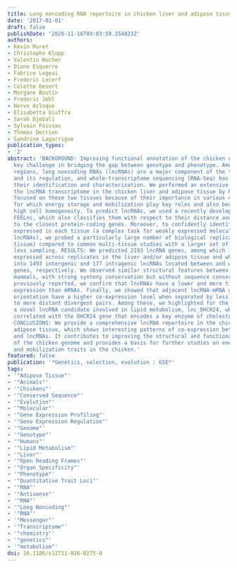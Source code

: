 ```yaml
---
title: Long noncoding RNA repertoire in chicken liver and adipose tissue.
date: '2017-01-01'
draft: false
publishDate: '2020-11-16T09:03:59.154823Z'
authors:
- Kevin Muret
- Christophe Klopp
- Valentin Wucher
- Diane Esquerre
- Fabrice Legeai
- Frederic Lecerf
- Colette Desert
- Morgane Boutin
- Frederic Jehl
- Herve Acloque
- Elisabetta Giuffra
- Sarah Djebali
- Sylvain Foissac
- Thomas Derrien
- Sandrine Lagarrigue
publication_types:
- '2'
abstract: 'BACKGROUND: Improving functional annotation of the chicken genome is a
  key challenge in bridging the gap between genotype and phenotype. Among all transcribed
  regions, long noncoding RNAs (lncRNAs) are a major component of the transcriptome
  and its regulation, and whole-transcriptome sequencing (RNA-Seq) has greatly improved
  their identification and characterization. We performed an extensive profiling of
  the lncRNA transcriptome in the chicken liver and adipose tissue by RNA-Seq. We
  focused on these two tissues because of their importance in various economical traits
  for which energy storage and mobilization play key roles and also because of their
  high cell homogeneity. To predict lncRNAs, we used a recently developed tool called
  FEELnc, which also classifies them with respect to their distance and strand orientation
  to the closest protein-coding genes. Moreover, to confidently identify the genes/transcripts
  expressed in each tissue (a complex task for weakly expressed molecules such as
  lncRNAs), we probed a particularly large number of biological replicates (16 per
  tissue) compared to common multi-tissue studies with a larger set of tissues but
  less sampling. RESULTS: We predicted 2193 lncRNA genes, among which 1670 were robustly
  expressed across replicates in the liver and/or adipose tissue and which were classified
  into 1493 intergenic and 177 intragenic lncRNAs located between and within protein-coding
  genes, respectively. We observed similar structural features between chickens and
  mammals, with strong synteny conservation but without sequence conservation. As
  previously reported, we confirm that lncRNAs have a lower and more tissue-specific
  expression than mRNAs. Finally, we showed that adjacent lncRNA-mRNA genes in divergent
  orientation have a higher co-expression level when separated by less than 1 kb compared
  to more distant divergent pairs. Among these, we highlighted for the first time
  a novel lncRNA candidate involved in lipid metabolism, lnc_DHCR24, which is highly
  correlated with the DHCR24 gene that encodes a key enzyme of cholesterol biosynthesis.
  CONCLUSIONS: We provide a comprehensive lncRNA repertoire in the chicken liver and
  adipose tissue, which shows interesting patterns of co-expression between mRNAs
  and lncRNAs. It contributes to improving the structural and functional annotation
  of the chicken genome and provides a basis for further studies on energy storage
  and mobilization traits in the chicken.'
featured: false
publication: '*Genetics, selection, evolution : GSE*'
tags:
- '"Adipose Tissue"'
- '"Animals"'
- '"Chickens"'
- '"Conserved Sequence"'
- '"Evolution"'
- '"Molecular"'
- '"Gene Expression Profiling"'
- '"Gene Expression Regulation"'
- '"Genome"'
- '"Genotype"'
- '"Humans"'
- '"Lipid Metabolism"'
- '"Liver"'
- '"Open Reading Frames"'
- '"Organ Specificity"'
- '"Phenotype"'
- '"Quantitative Trait Loci"'
- '"RNA"'
- '"Antisense"'
- '"RNA"'
- '"Long Noncoding"'
- '"RNA"'
- '"Messenger"'
- '"Transcriptome"'
- '"chemistry"'
- '"genetics"'
- '"metabolism"'
doi: 10.1186/s12711-016-0275-0
---
```


